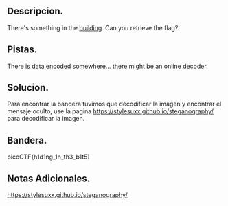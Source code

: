 ## Descripcion.
There's something in the [building](https://jupiter.challenges.picoctf.org/static/011955b303f293d60c8116e6a4c5c84f/buildings.png). Can you retrieve the flag?

## Pistas.
There is data encoded somewhere... there might be an online decoder.

## Solucion.
Para encontrar la bandera tuvimos que decodificar la imagen y encontrar el mensaje oculto, use la pagina https://stylesuxx.github.io/steganography/ para decodificar la imagen.

## Bandera.
picoCTF{h1d1ng_1n_th3_b1t5}

## Notas Adicionales.
https://stylesuxx.github.io/steganography/
